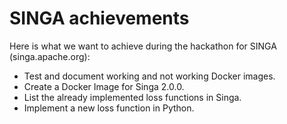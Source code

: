 # SINGA achievements

Here is what we want to achieve during the hackathon for SINGA (singa.apache.org):

- Test and document working and not working Docker images.
- Create a Docker Image for Singa 2.0.0.
- List the already implemented loss functions in Singa.
- Implement a new loss function in Python.
